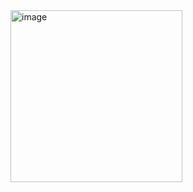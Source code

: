 
<img width="275" alt="image" src="https://github.com/user-attachments/assets/438811d6-1af5-48f9-a480-53d28a275ef4">
